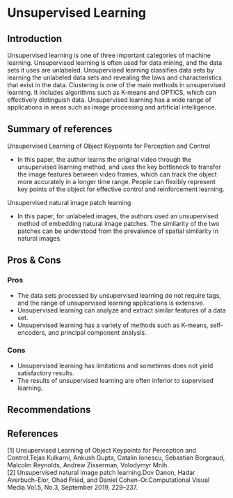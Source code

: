 # Unsupervised Learning
## Introduction
Unsupervised learning is one of three important categories of machine learning. Unsupervised learning is often used for data mining, and the data sets it uses are unlabeled. Unsupervised learning classifies data sets by learning the unlabeled data sets and revealing the laws and characteristics that exist in the data. Clustering is one of the main methods in unsupervised learning. It includes algorithms such as K-means and OPTICS, which can effectively distinguish data. Unsupervised learning has a wide range of applications in areas such as image processing and artificial intelligence.

## Summary of references
Unsupervised Learning of Object Keypoints for Perception and Control   
- In this paper, the author learns the original video through the unsupervised learning method, and uses the key bottleneck to transfer the image features between video frames, which can track the object more accurately in a longer time range. People can flexibly represent key points of the object for effective control and reinforcement learning.     

Unsupervised natural image patch learning
- In this paper, for unlabeled images, the authors used an unsupervised method of embedding natural image patches. The similarity of the two patches can be understood from the prevalence of spatial similarity in natural images.

## Pros & Cons
### Pros
- The data sets processed by unsupervised learning do not require tags, and the range of unsupervised learning applications is extensive.
- Unsupervised learning can analyze and extract similar features of a data set.
- Unsupervised learning has a variety of methods such as K-means, self-encoders, and principal component analysis.

### Cons
- Unsupervised learning has limitations and sometimes does not yield satisfactory results.
- The results of unsupervised learning are often inferior to supervised learning.

## Recommendations


## References
[1] Unsupervised Learning of Object Keypoints for Perception and Control.Tejas Kulkarni, Ankush Gupta, Catalin Ionescu, Sebastian Borgeaud, Malcolm Reynolds, Andrew Zisserman, Volodymyr Mnih.   
[2] Unsupervised natural image patch learning.Dov Danon, Hadar Averbuch-Elor, Ohad Fried, and Daniel Cohen-Or.Computational Visual Media.Vol.5, No.3, September 2019, 229–237.
